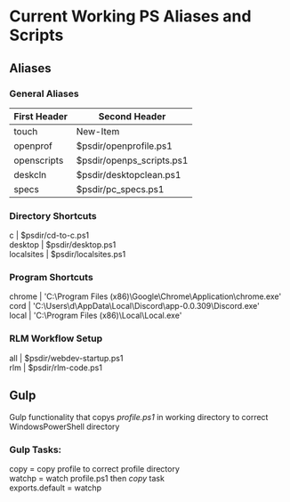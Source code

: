 # Current Working PS Aliases and Scripts

## Aliases

### General Aliases
First Header | Second Header
------------ | -------------
touch | New-Item
openprof | $psdir/openprofile.ps1
openscripts | $psdir/openps_scripts.ps1
deskcln | $psdir/desktopclean.ps1
specs | $psdir/pc_specs.ps1

### Directory Shortcuts
c               |        $psdir/cd-to-c.ps1<br />
desktop         |        $psdir/desktop.ps1<br />
localsites      |        $psdir/localsites.ps1<br />

### Program Shortcuts
chrome          |       'C:\Program Files (x86)\Google\Chrome\Application\chrome.exe'<br />
cord            |       'C:\Users\d\AppData\Local\Discord\app-0.0.309\Discord.exe'<br />
local           |       'C:\Program Files (x86)\Local\Local.exe'<br />

### RLM Workflow Setup
all             |       $psdir/webdev-startup.ps1<br />
rlm             |       $psdir/rlm-code.ps1<br />

## Gulp
Gulp functionality that copys *profile.ps1* in working directory to correct WindowsPowerShell directory

### Gulp Tasks:
copy = copy profile to correct profile directory<br />
watchp = watch profile.ps1 then *copy* task<br />
exports.default = watchp<br />